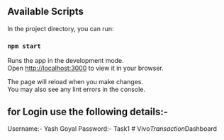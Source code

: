 ## Available Scripts

In the project directory, you can run:

### `npm start`

Runs the app in the development mode.\
Open [http://localhost:3000](http://localhost:3000) to view it in your browser.

The page will reload when you make changes.\
You may also see any lint errors in the console.


## for Login use the following details:- 
 Username:- Yash Goyal
 Password:- Task1 
#   V i v o _ T r a n s a c t i o n _ D a s h b o a r d  
 